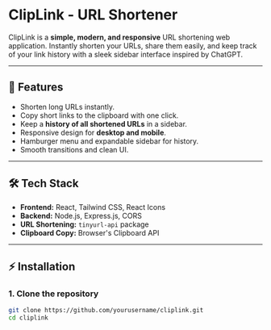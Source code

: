 # ClipLink - URL Shortener

ClipLink is a **simple, modern, and responsive** URL shortening web application. Instantly shorten your URLs, share them easily, and keep track of your link history with a sleek sidebar interface inspired by ChatGPT.

---

## 🌟 Features

- Shorten long URLs instantly.  
- Copy short links to the clipboard with one click.  
- Keep a **history of all shortened URLs** in a sidebar.  
- Responsive design for **desktop and mobile**.  
- Hamburger menu and expandable sidebar for history.  
- Smooth transitions and clean UI.  

---

## 🛠 Tech Stack

- **Frontend:** React, Tailwind CSS, React Icons  
- **Backend:** Node.js, Express.js, CORS  
- **URL Shortening:** `tinyurl-api` package  
- **Clipboard Copy:** Browser's Clipboard API  

---

## ⚡ Installation

### 1. Clone the repository
```bash
git clone https://github.com/yourusername/cliplink.git
cd cliplink
